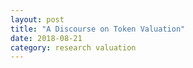 ```yaml
---
layout: post
title: "A Discourse on Token Valuation"
date: 2018-08-21
category: research valuation
---
```


